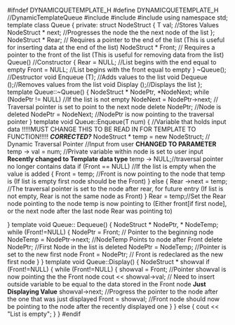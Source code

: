 #ifndef DYNAMICQUETEMPLATE_H
#define DYNAMICQUETEMPLATE_H
//DynamicTemplateQueue
#include <iostream>
#include <string>
#include <cstdlib>
using namespace std;
template <class T>
class Queue
{
private:
	struct NodeStruct
	{
		T val; //Stores Values
		NodeStruct * next; //Progresses the node the the next node of the list
	};
	NodeStruct * Rear; // Requires a pointer to the end of the list (This is useful for inserting data at the end of the list)
	NodeStruct * Front; // Requires a pointer to the front of the list (This is useful for removing data from the list)
	Queue() //Constructor
{
	Rear = NULL; //List begins with the end equal to empty
	Front = NULL; //List begins with the front equal to empty
}
	~Queue(); //Destructor
void Enqueue (T); //Adds values to the list
void Dequeue ();//Removes values from the list
void Display ();//Displays the list
};
template <class T>
Queue<T>::~Queue()
{	NodeStruct * NodePtr, *NodeNext;
	while (NodePtr != NULL) //If the list is not empty
		NodeNext = NodePtr->next; // Traversal pointer is set to point to the next node
	delete NodePtr; //Node is deleted
	NodePtr = NodeNext; //NodePtr is now pointing to the traversal pointer
}
template <class T>
void Queue<T>::Enqueue(T num)
{
	//Variable that holds input data  !!!!!MUST CHANGE THIS TO BE READ IN FOR TEMPLATE TO FUNCTION!!!!! ***CORRECTED?***
	NodeStruct * temp = new NodeStruct; // Dynamic Traversal Pointer
	//Input from user **CHANGED TO PARAMETER**
	temp -> val = num; //Private variable within node is set to user input ****Recently changed to Template data type****
	temp -> NULL;//traversal pointer no longer contains data
	if (Front == NULL) //If the list is empty when the value is added
	{
		Front = temp; //Front is now pointing to the node that temp is (If list is empty first node should be the Front)
	}
	else
	{
		Rear ->next = temp; //The traversal pointer is set to the node after rear, for future entry (If list is not empty, Rear is not the same node as Front)
	}
	Rear = temp;//Set the Rear node pointing to the node temp is now pointing to (Either front[if first node], or the next node after the last node Rear was pointing to)

} 
template <class T>
void Queue<T>:: Dequeue()
{
	NodeStruct * NodePtr, * NodeTemp;
	while (Front!=NULL)
	{
		NodePtr	= Front; // Pointer to the beginning node
		NodeTemp = NodePtr->next;  //NodeTemp Points to node after Front 
		delete NodePtr; //First Node in the list is deleted
		NodePtr = NodeTemp; //Pointer is set to the new first node
		Front = NodePtr; // Front is redeclared as the new first node
	}
}
template <class T>
void Queue<T>::Display()
{
	NodeStruct * showval
	if (Front!=NULL)
	{
	while (Front!=NULL)
	{
		showval = Front; //Pointer showval is now pointing the the Front node
		cout << showval->val; // Need to insert  outside variable to be equal to the data stored in the Front node **Just Displaying Value**
		showval->next; //Progress the pointer to the node after the one that was just displayed
		Front = showval; //Front node should now be pointing to the node after the recently displayed one
	}
	}
	else
	{
		cout << "List is empty";
	}
}
#endif
